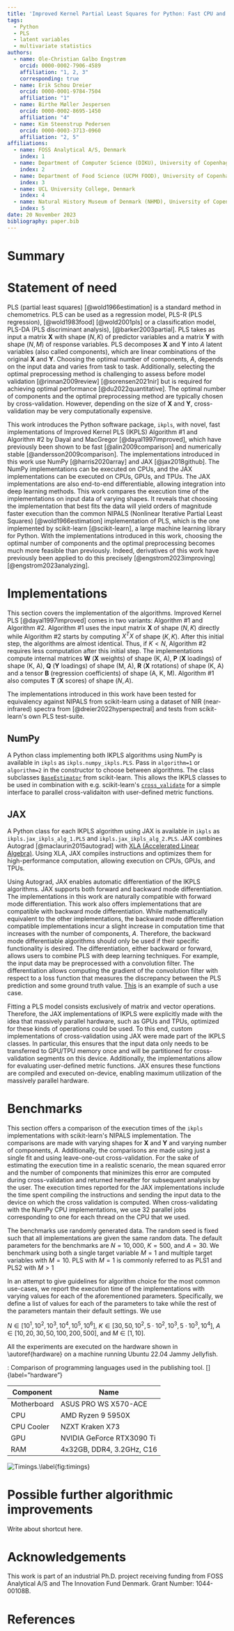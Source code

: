 ```yaml
---
title: 'Improved Kernel Partial Least Squares for Python: Fast CPU and GPU Implementations with NumPy and JAX'
tags:
  - Python
  - PLS
  - latent variables
  - multivariate statistics
authors:
  - name: Ole-Christian Galbo Engstrøm
    orcid: 0000-0002-7906-4589
    affiliation: "1, 2, 3"
    corresponding: true
  - name: Erik Schou Dreier
    orcid: 0000-0001-9784-7504
    affiliation: "1"
  - name: Birthe Møller Jespersen
    orcid: 0000-0002-8695-1450
    affiliation: "4"
  - name: Kim Steenstrup Pedersen
    orcid: 0000-0003-3713-0960
    affiliation: "2, 5"
affiliations:
  - name: FOSS Analytical A/S, Denmark
    index: 1
  - name: Department of Computer Science (DIKU), University of Copenhagen, Denmark
    index: 2
  - name: Department of Food Science (UCPH FOOD), University of Copenhagen, Denmark
    index: 3
  - name: UCL University College, Denmark
    index: 4
  - name: Natural History Museum of Denmark (NHMD), University of Copenhagen, Denmark
    index: 5
date: 20 November 2023
bibliography: paper.bib
---
```


# Summary


# Statement of need

PLS (partial least squares) [@wold1966estimation] is a standard method in chemometrics. PLS can be used as a regression model, PLS-R (PLS regression), [@wold1983food] [@wold2001pls] or a classification model, PLS-DA (PLS discriminant analysis), [@barker2003partial]. PLS takes as input a matrix $\mathbf{X}$ with shape $(N, K)$ of predictor variables and a matrix $\mathbf{Y}$ with shape $(N, M)$ of response variables. PLS decomposes $\mathbf{X}$ and $\mathbf{Y}$ into $A$ latent variables (also called components), which are linear combinations of the original $\mathbf{X}$ and $\mathbf{Y}$. Choosing the optimal number of components, $A$, depends on the input data and varies from task to task. Additionally, selecting the optimal preprocessing method is challenging to assess before model validation [@rinnan2009review] [@sorensen2021nir] but is required for achieving optimal performance [@du2022quantitative]. The optimal number of components and the optimal preprocessing method are typically chosen by cross-validation. However, depending on the size of $\mathbf{X}$ and $\mathbf{Y}$, cross-validation may be very computationally expensive.

This work introduces the Python software package, `ikpls`, with novel, fast implementations of Improved Kernel PLS (IKPLS) Algorithm #1 and Algorithm #2 by Dayal and MacGregor [@dayal1997improved], which have previously been shown to be fast [@alin2009comparison] and numerically stable [@andersson2009comparison]. The implementations introduced in this work use NumPy [@harris2020array] and JAX [@jax2018github]. The NumPy implementations can be executed on CPUs, and the JAX implementations can be executed on CPUs, GPUs, and TPUs. The JAX implementations are also end-to-end differentiable, allowing integration into deep learning methods. This work compares the execution time of the implementations on input data of varying shapes. It reveals that choosing the implementation that best fits the data will yield orders of magnitude faster execution than the common NIPALS (Nonlinear Iterative Partial Least Squares) [@wold1966estimation] implementation of PLS, which is the one implemented by scikit-learn [@scikit-learn], a large machine learning library for Python. With the implementations introduced in this work, choosing the optimal number of components and the optimal preprocessing becomes much more feasible than previously. Indeed, derivatives of this work have previously been applied to do this precisely [@engstrom2023improving] [@engstrom2023analyzing].

# Implementations

This section covers the implementation of the algorithms. Improved Kernel PLS [@dayal1997improved] comes in two variants: Algorithm #1 and Algorithm #2. Algorithm #1 uses the input matrix $\mathbf{X}$ of shape $(N, K)$ directly while Algorithm #2 starts by computing $X^{T}X$ of shape $(K, K)$. After this initial step, the algorithms are almost identical. Thus, if $K < N$, Algorithm #2 requires less computation after this initial step. The implementations compute internal matrices $\mathbf{W}$ ($\mathbf{X}$ weights) of shape (K, A), $\mathbf{P}$ ($\mathbf{X}$ loadings) of shape (K, A), $\mathbf{Q}$ ($\mathbf{Y}$ loadings) of shape (M, A), $\mathbf{R}$ ($\mathbf{X}$ rotations) of shape (K, A) and a tensor $\mathbf{B}$ (regression coefficients) of shape (A, K, M). Algorithm #1 also computes $\mathbf{T}$ ($\mathbf{X}$ scores) of shape $(N, A)$.

The implementations introduced in this work have been tested for equivalency against NIPALS from scikit-learn using a dataset of NIR (near-infrared) spectra from [@dreier2022hyperspectral] and tests from scikit-learn's own PLS test-suite.

## NumPy

A Python class implementing both IKPLS algorithms using NumPy is available in `ikpls` as `ikpls.numpy_ikpls.PLS`. Pass in `algorithm=1` or `algorithm=2` in the constructor to choose between algorithms. The class subclasses [`BaseEstimator`](https://scikit-learn.org/stable/modules/generated/sklearn.base.BaseEstimator.html) from scikit-learn. This allows the IKPLS classes to be used in combination with e.g. scikit-learn's [`cross_validate`](https://scikit-learn.org/stable/modules/generated/sklearn.model_selection.cross_validate.html) for a simple interface to parallel cross-validaiton with user-defined metric functions.

## JAX

A Python class for each IKPLS algorithm using JAX is available in `ikpls` as `ikpls.jax_ikpls_alg_1.PLS` and `ikpls.jax_ikpls_alg_2.PLS`. JAX combines Autograd [@maclaurin2015autograd] with [XLA (Accelerated Linear Algebra)](https://www.tensorflow.org/xla). Using XLA, JAX compiles instructions and optimizes them for high-performance computation, allowing execution on CPUs, GPUs, and TPUs.

Using Autograd, JAX enables automatic differentiation of the IKPLS algorithms. JAX supports both forward and backward mode differentiation. The implementations in this work are naturally compatible with forward mode differentiation. This work also offers implementations that are compatible with backward mode differentiation. While mathematically equivalent to the other implementations, the backward mode differentiation compatible implementations incur a slight increase in computation time that increases with the number of components, $A$. Therefore, the backward mode differentiable algorithms should only be used if their specific functionality is desired. The differentiation, either backward or forward, allows users to combine PLS with deep learning techniques. For example, the input data may be preprocessed with a convolution filter. The differentiation allows computing the gradient of the convolution filter with respect to a loss function that measures the discrepancy between the PLS prediction and some ground truth value. [This](https://github.com/Sm00thix/IKPLS/blob/main/examples/gradient_jax.py) is an example of such a use case.

Fitting a PLS model consists exclusively of matrix and vector operations. Therefore, the JAX implementations of IKPLS were explicitly made with the idea that massively parallel hardware, such as GPUs and TPUs, optimized for these kinds of operations could be used. To this end, custom implementations of cross-validation using JAX were made part of the IKPLS classes. In particular, this ensures that the input data only needs to be transferred to GPU/TPU memory once and will be partitioned for cross-validation segments on this device. Additionally, the implementations allow for evaluating user-defined metric functions. JAX ensures these functions are compiled and executed on-device, enabling maximum utilization of the massively parallel hardware.

# Benchmarks

This section offers a comparison of the execution times of the `ikpls` implementations with scikit-learn's NIPALS implementation. The comparisons are made with varying shapes for $\mathbf{X}$ and $\mathbf{Y}$ and varying number of components, $A$. Additionally, the comparisons are made using just a single fit and using leave-one-out cross-validation. For the sake of estimating the execution time in a realistic scenario, the mean squared error and the number of components that minimizes this error are computed during cross-validation and returned hereafter for subsequent analysis by the user. The execution times reported for the JAX implementations include the time spent compiling the instructions and sending the input data to the device on which the cross validation is computed. When cross-validating with the NumPy CPU implementations, we use 32 parallel jobs corresponding to one for each thread on the CPU that we used.

The benchmarks use randomly generated data. The random seed is fixed such that all implementations are given the same random data. The default parameters for the benchmarks are $N=10,000$, $K=500$, and $A=30$. We benchmark using both a single target variable $M=1$ and multiple target variables with $M=10$. PLS with $M=1$ is commonly referred to as PLS1 and PLS2 with $M>1$

In an attempt to give guidelines for algorithm choice for the most common use-cases, we report the execution time of the implementations with varying values for each of the aforementioned parameters. Specifically, we define a list of values for each of the parameters to take while the rest of the parameters mantain their default settings. We use 

$N \in [10^1, 10^2, 10^3, 10^4, 10^5, 10^6]$, $K \in [30, 50, 10^2, 5\cdot 10^2, 10^3, 5\cdot 10^3, 10^4]$, $A \in [10, 20, 30, 50, 100, 200, 500]$, and $M \in [1, 10]$.

All the experiments are executed on the hardware shown in \autoref{hardware} on a machine running Ubuntu 22.04 Jammy Jellyfish.

: Comparison of programming languages used in the publishing tool. []{label=”hardware”}

| Component   | Name                      |
|-------------|---------------------------|
| Motherboard | ASUS PRO WS X570-ACE      |
| CPU         | AMD Ryzen 9 5950X         |
| CPU Cooler  | NZXT Kraken X73           |
| GPU         | NVIDIA GeForce RTX3090 Ti |
| RAM         | 4x32GB, DDR4, 3.2GHz, C16 |

![Timings.\label{fig:timings}](timings.png)

# Possible further algorithmic improvements

Write about shortcut here.

# Acknowledgements

This work is part of an industrial Ph.D. project receiving funding from FOSS Analytical A/S and The Innovation Fund Denmark. Grant Number: 1044-00108B.

# References